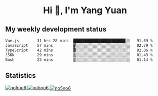 <h1 align="center">Hi 👋, I'm Yang Yuan</h1>


## My weekly development status
<!--START_SECTION:waka-->

```txt
Vue.js        31 hrs 28 mins  ███████████████████████░░   91.69 %
JavaScript    57 mins         ▓░░░░░░░░░░░░░░░░░░░░░░░░   02.79 %
TypeScript    42 mins         ▓░░░░░░░░░░░░░░░░░░░░░░░░   02.06 %
JSON          29 mins         ▒░░░░░░░░░░░░░░░░░░░░░░░░   01.43 %
Bash          23 mins         ▒░░░░░░░░░░░░░░░░░░░░░░░░   01.14 %
```

<!--END_SECTION:waka-->

## Statistics
<a href="https://github.com/anuraghazra/github-readme-stats">
  <img src="https://github-readme-stats.vercel.app/api/top-langs/?username=no5no6&theme=dracula" alt="no5no6">
</a>
<a href="https://github.com/anuraghazra/github-readme-stats">
  <img src="https://github-readme-stats.vercel.app/api?username=no5no6&show_icons=true&theme=dracula&line_height=40" alt="no5no6">
</a>
<a href="https://github.com/anuraghazra/github-readme-stats">
  <img align="center" src="https://github-readme-streak-stats.herokuapp.com/?user=no5no6&theme=dracula" alt="no5no6" />
</a>
